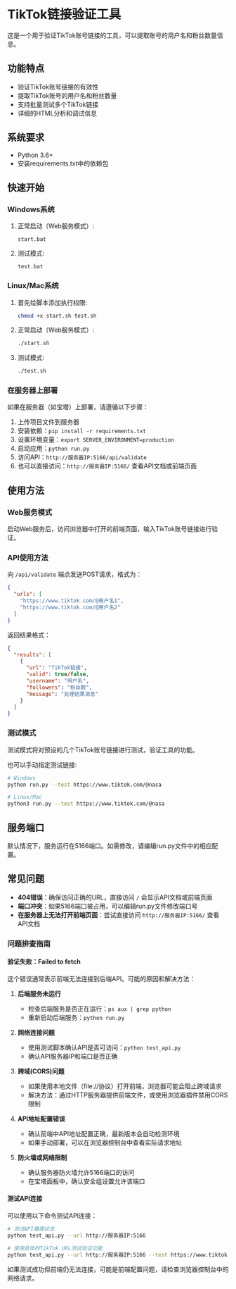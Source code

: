 # TikTok链接验证工具

这是一个用于验证TikTok账号链接的工具，可以提取账号的用户名和粉丝数量信息。

## 功能特点

- 验证TikTok账号链接的有效性
- 提取TikTok账号的用户名和粉丝数量
- 支持批量测试多个TikTok链接
- 详细的HTML分析和调试信息

## 系统要求

- Python 3.6+
- 安装requirements.txt中的依赖包

## 快速开始

### Windows系统

1. 正常启动（Web服务模式）:
   ```
   start.bat
   ```

2. 测试模式:
   ```
   test.bat
   ```

### Linux/Mac系统

1. 首先给脚本添加执行权限:
   ```bash
   chmod +x start.sh test.sh
   ```

2. 正常启动（Web服务模式）:
   ```bash
   ./start.sh
   ```

3. 测试模式:
   ```bash
   ./test.sh
   ```

### 在服务器上部署

如果在服务器（如宝塔）上部署，请遵循以下步骤：

1. 上传项目文件到服务器
2. 安装依赖：`pip install -r requirements.txt`
3. 设置环境变量：`export SERVER_ENVIRONMENT=production`
4. 启动应用：`python run.py`
5. 访问API：`http://服务器IP:5166/api/validate`
6. 也可以直接访问：`http://服务器IP:5166/` 查看API文档或前端页面

## 使用方法

### Web服务模式

启动Web服务后，访问浏览器中打开的前端页面，输入TikTok账号链接进行验证。

### API使用方法

向 `/api/validate` 端点发送POST请求，格式为：

```json
{
  "urls": [
    "https://www.tiktok.com/@用户名1",
    "https://www.tiktok.com/@用户名2"
  ]
}
```

返回结果格式：

```json
{
  "results": [
    {
      "url": "TikTok链接",
      "valid": true/false,
      "username": "用户名",
      "followers": "粉丝数",
      "message": "处理结果消息"
    }
  ]
}
```

### 测试模式

测试模式将对预设的几个TikTok账号链接进行测试，验证工具的功能。

也可以手动指定测试链接:
```bash
# Windows
python run.py --test https://www.tiktok.com/@nasa

# Linux/Mac
python3 run.py --test https://www.tiktok.com/@nasa
```

## 服务端口

默认情况下，服务运行在5166端口。如需修改，请编辑run.py文件中的相应配置。

## 常见问题

- **404错误**：确保访问正确的URL，直接访问 `/` 会显示API文档或前端页面
- **端口冲突**：如果5166端口被占用，可以编辑run.py文件修改端口号
- **在服务器上无法打开前端页面**：尝试直接访问 `http://服务器IP:5166/` 查看API文档

### 问题排查指南

#### 验证失败：Failed to fetch

这个错误通常表示前端无法连接到后端API。可能的原因和解决方法：

1. **后端服务未运行**
   - 检查后端服务是否正在运行：`ps aux | grep python`
   - 重新启动后端服务：`python run.py`

2. **网络连接问题**
   - 使用测试脚本确认API是否可访问：`python test_api.py`
   - 确认API服务器IP和端口是否正确

3. **跨域(CORS)问题**
   - 如果使用本地文件（file://协议）打开前端，浏览器可能会阻止跨域请求
   - 解决方法：通过HTTP服务器提供前端文件，或使用浏览器插件禁用CORS限制

4. **API地址配置错误**
   - 确认前端中API地址配置正确，最新版本会自动检测环境
   - 如果手动部署，可以在浏览器控制台中查看实际请求地址

5. **防火墙或网络限制**
   - 确认服务器防火墙允许5166端口的访问
   - 在宝塔面板中，确认安全组设置允许该端口

#### 测试API连接

可以使用以下命令测试API连接：

```bash
# 测试API健康状态
python test_api.py --url http://服务器IP:5166

# 使用具体的TikTok URL测试验证功能
python test_api.py --url http://服务器IP:5166 --test https://www.tiktok.com/@tiktok
```

如果测试成功但前端仍无法连接，可能是前端配置问题，请检查浏览器控制台中的网络请求。 